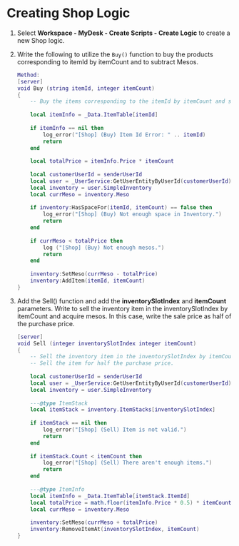 # Creating Shop Logic
1. Select **Workspace - MyDesk - Create Scripts - Create Logic** to create a new Shop logic.

2. Write the following to utilize the `Buy()` function to buy the products corresponding to itemId by itemCount and to subtract Mesos.
    ```lua
    Method:
    [server]
    void Buy (string itemId, integer itemCount)
    {
        -- Buy the items corresponding to the itemId by itemCount and subtract mesos.
        
        local itemInfo = _Data.ItemTable[itemId]
        
        if itemInfo == nil then
        	log_error("[Shop] (Buy) Item Id Error: " .. itemId)
        	return
        end
        
        local totalPrice = itemInfo.Price * itemCount
        
        local customerUserId = senderUserId
        local user = _UserService:GetUserEntityByUserId(customerUserId)
        local inventory = user.SimpleInventory
        local currMeso = inventory.Meso
        
        if inventory:HasSpaceFor(itemId, itemCount) == false then
        	log_error("[Shop] (Buy) Not enough space in Inventory.")
        	return
        end
        
        if currMeso < totalPrice then
        	log ("[Shop] (Buy) Not enough mesos.")
        	return
        end
        
        inventory:SetMeso(currMeso - totalPrice)
        inventory:AddItem(itemId, itemCount)
    }
    ```

3. Add the Sell() function and add the **inventorySlotIndex** and **itemCount** parameters.
Write to sell the inventory item in the inventorySlotIndex by itemCount and acquire mesos. In this case, write the sale price as half of the purchase price.
    ```lua
    [server]
    void Sell (integer inventorySlotIndex integer itemCount)
    {
        -- Sell the inventory item in the inventorySlotIndex by itemCount and acquire mesos.
        -- Sell the item for half the purchase price.
        
        local customerUserId = senderUserId
        local user = _UserService:GetUserEntityByUserId(customerUserId)
        local inventory = user.SimpleInventory
        
        ---@type ItemStack
        local itemStack = inventory.ItemStacks[inventorySlotIndex]
        
        if itemStack == nil then
        	log_error("[Shop] (Sell) Item is not valid.")
        	return
        end
        
        if itemStack.Count < itemCount then
        	log_error("[Shop] (Sell) There aren't enough items.")
        	return
        end
        
        ---@type ItemInfo
        local itemInfo = _Data.ItemTable[itemStack.ItemId]
        local totalPrice = math.floor(itemInfo.Price * 0.5) * itemCount
        local currMeso = inventory.Meso
        
        inventory:SetMeso(currMeso + totalPrice)
        inventory:RemoveItemAt(inventorySlotIndex, itemCount)
    }
    ```